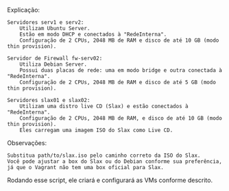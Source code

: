 
Explicação:

    Servidores serv1 e serv2:
        Utilizam Ubuntu Server.
        Estão em modo DHCP e conectados à "RedeInterna".
        Configuração de 2 CPUs, 2048 MB de RAM e disco de até 10 GB (modo thin provision).

    Servidor de Firewall fw-serv02:
        Utiliza Debian Server.
        Possui duas placas de rede: uma em modo bridge e outra conectada à "RedeInterna".
        Configuração de 2 CPUs, 2048 MB de RAM e disco de até 5 GB (modo thin provision).

    Servidores slax01 e slax02:
        Utilizam uma distro live CD (Slax) e estão conectados à "RedeInterna".
        Configuração de 2 CPUs, 2048 MB de RAM, e disco de até 10 GB (modo thin provision).
        Eles carregam uma imagem ISO do Slax como Live CD.

Observações:

    Substitua path/to/slax.iso pelo caminho correto da ISO do Slax.
    Você pode ajustar a box do Slax ou do Debian conforme sua preferência, já que o Vagrant não tem uma box oficial para Slax.

Rodando esse script, ele criará e configurará as VMs conforme descrito.
